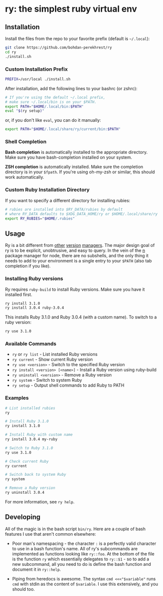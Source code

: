 # ry: the simplest ruby virtual env

## Installation

Install the files from the repo to your favorite prefix (default is `~/.local`):

``` bash
git clone https://github.com/bohdan-perekhrest/ry
cd ry
./install.sh
```

### Custom Installation Prefix

``` bash
PREFIX=/usr/local ./install.sh
```

After installation, add the following lines to your bashrc (or zshrc):

``` bash
# If you're using the default ~/.local prefix,
# make sure ~/.local/bin is on your $PATH.
export PATH="$HOME/.local/bin:$PATH"
eval "$(ry setup)"
```

or, if you don't like `eval`, you can do it manually:

``` bash
export PATH="$HOME/.local/share/ry/current/bin:$PATH"
```

### Shell Completion

**Bash completion** is automatically installed to the appropriate directory. Make sure you have bash-completion installed on your system.

**ZSH completion** is automatically installed. Make sure the completion directory is in your `$fpath`. If you're using oh-my-zsh or similar, this should work automatically.

### Custom Ruby Installation Directory

If you want to specify a different directory for installing rubies:

```bash
# rubies are installed into $RY_DATA/rubies by default
# where RY_DATA defaults to $XDG_DATA_HOME/ry or $HOME/.local/share/ry
export RY_RUBIES="$HOME/.rubies"
```

## Usage

Ry is a bit different from [other][rvm] [version][rbenv] [managers][nvm]. The major design goal of ry is to be explicit, unobtrusive, and easy to query. In the vein of the [n][] package manager for node, there are no subshells, and the only thing it needs to add to your environment is a single entry to your `$PATH` (also tab completion if you like).

[rvm]: http://rvm.io/
[nvm]: https://github.com/creationix/nvm
[rbenv]: https://github.com/sstephenson/rbenv
[n]: https://github.com/visionmedia/n

### Installing Ruby versions

Ry requires `ruby-build` to install Ruby versions. Make sure you have it installed first.

``` bash
ry install 3.1.0
ry install 3.0.4 ruby-3.0.4
```

This installs Ruby 3.1.0 and Ruby 3.0.4 (with a custom name). To switch to a ruby version:

``` bash
ry use 3.1.0
```

### Available Commands

- `ry` or `ry list` - List installed Ruby versions
- `ry current` - Show current Ruby version
- `ry use <version>` - Switch to the specified Ruby version
- `ry install <version> [<name>]` - Install a Ruby version using ruby-build
- `ry uninstall <version>` - Remove a Ruby version
- `ry system` - Switch to system Ruby
- `ry setup` - Output shell commands to add Ruby to PATH

### Examples

``` bash
# List installed rubies
ry

# Install Ruby 3.1.0
ry install 3.1.0

# Install Ruby with custom name
ry install 3.0.4 my-ruby

# Switch to Ruby 3.1.0
ry use 3.1.0

# Check current Ruby
ry current

# Switch back to system Ruby
ry system

# Remove a Ruby version
ry uninstall 3.0.4
```

For more information, see `ry help`.

## Developing

All of the magic is in the bash script `bin/ry`. Here are a couple of bash features I use that aren't common elsewhere:

* Poor man's namespacing - the character `:` is a perfectly valid character to use in a bash function's name. All of ry's subcommands are implemented as functions looking like `ry::foo`. At the bottom of the file is the function `ry` which essentially delegates to `ry::$1` - so to add a new subcommand, all you need to do is define the bash function and document it in `ry::help`.

* Piping from heredocs is awesome. The syntax `cmd <<<"$variable"` runs `cmd` with stdin as the content of `$variable`. I use this extensively, and you should too.
